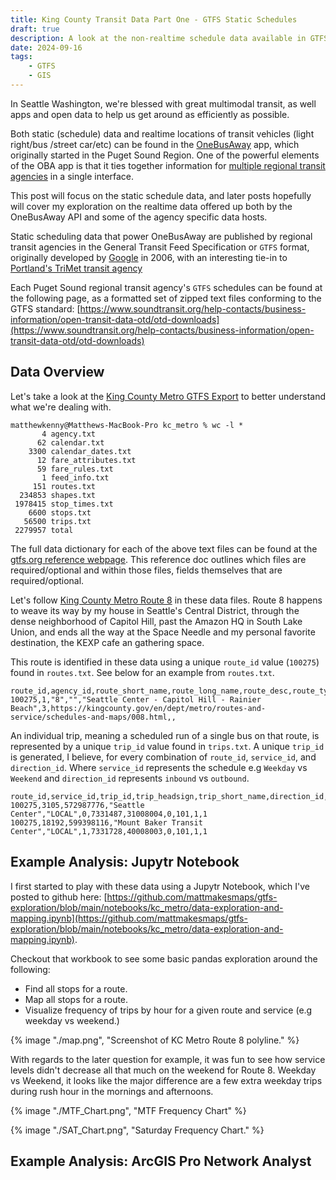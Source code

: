 ```yaml
---
title: King County Transit Data Part One - GTFS Static Schedules
draft: true
description: A look at the non-realtime schedule data available in GTFS format for King County
date: 2024-09-16
tags:
    - GTFS
    - GIS
---
```


In Seattle Washington, we're blessed with great multimodal transit, as well apps and
open data to help us get around as efficiently as possible.

Both static (schedule) data and realtime locations of transit vehicles (light right/bus
/street car/etc) can be found in the [OneBusAway](https://onebusaway.org/) app, which
originally started in the Puget Sound Region. One of the powerful elements of the OBA app is
that it ties together information for [multiple regional transit agencies](https://www.soundtransit.org/help-contacts/business-information/open-transit-data-otd/otd-downloads) in a single interface.

This post will focus on the static schedule data, and later posts hopefully will cover
my exploration on the realtime data offered up both by the OneBusAway API and some of 
the agency specific data hosts.

Static scheduling data that power OneBusAway are published by regional transit agencies in
the General Transit Feed Specification or `GTFS` format, originally developed by 
[Google](https://developers.google.com/transit/gtfs) in 2006, with an interesting tie-in
to [Portland's TriMet transit agency](https://en.wikipedia.org/wiki/GTFS#History)

Each Puget Sound regional transit agency's `GTFS` schedules can be found at the following
page, as a formatted set of zipped text files conforming to the GTFS standard:
 [https://www.soundtransit.org/help-contacts/business-information/open-transit-data-otd/otd-downloads](https://www.soundtransit.org/help-contacts/business-information/open-transit-data-otd/otd-downloads)

## Data Overview

Let's take a look at the [King County Metro GTFS Export](https://www.soundtransit.org/GTFS-KCM/google_transit.zip) to better understand what we're dealing with.

```
matthewkenny@Matthews-MacBook-Pro kc_metro % wc -l *
       4 agency.txt
      62 calendar.txt
    3300 calendar_dates.txt
      12 fare_attributes.txt
      59 fare_rules.txt
       1 feed_info.txt
     151 routes.txt
  234853 shapes.txt
 1978415 stop_times.txt
    6600 stops.txt
   56500 trips.txt
 2279957 total
```

The full data dictionary for each of the above text files can be found at the
[gtfs.org reference webpage](https://gtfs.org/documentation/schedule/reference/).
This reference doc outlines which files are required/optional and within those files,
fields themselves that are required/optional.

Let's follow [King County Metro Route 8](https://kingcounty.gov/en/dept/metro/routes-and-service/schedules-and-maps/008) in these data files. Route 8 happens to weave its way by my house in Seattle's Central District, through the dense neighborhood of Capitol Hill, past the Amazon HQ in South Lake Union, and ends all the way at the Space Needle and my personal favorite destination, the KEXP cafe an gathering space.

This route is identified in these data using a unique `route_id` value (`100275`) found in `routes.txt`.
See below for an example from `routes.txt`.

```
route_id,agency_id,route_short_name,route_long_name,route_desc,route_type,route_url,route_color,route_text_color
100275,1,"8","","Seattle Center - Capitol Hill - Rainier Beach",3,https://kingcounty.gov/en/dept/metro/routes-and-service/schedules-and-maps/008.html,,
```

An individual trip, meaning a scheduled run of a single bus on that route, is represented by a
unique `trip_id` value found in `trips.txt`. A unique `trip_id` is generated, I believe, for
every combination of `route_id`, `service_id`, and `direction_id`. Where `service_id` represents
the schedule e.g `Weekday` vs `Weekend` and `direction_id` represents `inbound` vs `outbound`.

```
route_id,service_id,trip_id,trip_headsign,trip_short_name,direction_id,block_id,shape_id,peak_flag,fare_id,wheelchair_accessible,bikes_allowed
100275,3105,572987776,"Seattle Center","LOCAL",0,7331487,31008004,0,101,1,1
100275,18192,599398116,"Mount Baker Transit Center","LOCAL",1,7331728,40008003,0,101,1,1
```

## Example Analysis: Jupytr Notebook

I first started to play with these data using a Jupytr Notebook, which I've posted to github here: [https://github.com/mattmakesmaps/gtfs-exploration/blob/main/notebooks/kc_metro/data-exploration-and-mapping.ipynb](https://github.com/mattmakesmaps/gtfs-exploration/blob/main/notebooks/kc_metro/data-exploration-and-mapping.ipynb).

Checkout that workbook to see some basic pandas exploration around the following:
- Find all stops for a route.
- Map all stops for a route.
- Visualize frequency of trips by hour for a given route and service
  (e.g weekday vs weekend.)

{% image "./map.png", "Screenshot of KC Metro Route 8 polyline." %}

With regards to the later question for example, it was fun to see how service levels
didn't decrease all that much on the weekend for Route 8. Weekday vs Weekend,
it looks like the major difference are a few extra weekday trips during rush hour
in the mornings and afternoons. 

{% image "./MTF_Chart.png", "MTF Frequency Chart" %}

{% image "./SAT_Chart.png", "Saturday Frequency Chart." %}

## Example Analysis: ArcGIS Pro Network Analyst
